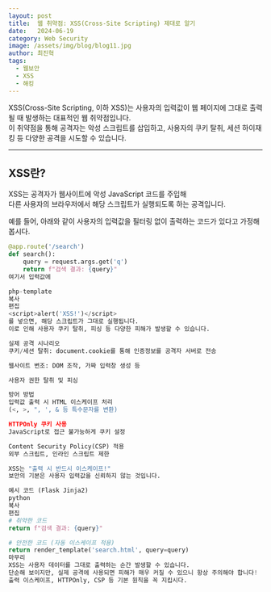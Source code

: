 ```yaml
---
layout: post
title:  웹 취약점: XSS(Cross-Site Scripting) 제대로 알기
date:   2024-06-19
category: Web Security
image: /assets/img/blog/blog11.jpg
author: 최진혁
tags:
  - 웹보안
  - XSS
  - 해킹
---
```


XSS(Cross-Site Scripting, 이하 XSS)는 사용자의 입력값이 웹 페이지에 그대로 출력될 때 발생하는 대표적인 웹 취약점입니다.  
이 취약점을 통해 공격자는 악성 스크립트를 삽입하고, 사용자의 쿠키 탈취, 세션 하이재킹 등 다양한 공격을 시도할 수 있습니다.

---

## XSS란?

XSS는 공격자가 웹사이트에 악성 JavaScript 코드를 주입해  
다른 사용자의 브라우저에서 해당 스크립트가 실행되도록 하는 공격입니다.

예를 들어, 아래와 같이 사용자의 입력값을 필터링 없이 출력하는 코드가 있다고 가정해봅시다.

```python
@app.route('/search')
def search():
    query = request.args.get('q')
    return f"검색 결과: {query}"
여기서 입력값에

php-template
복사
편집
<script>alert('XSS!')</script>
를 넣으면, 해당 스크립트가 그대로 실행됩니다.
이로 인해 사용자 쿠키 탈취, 피싱 등 다양한 피해가 발생할 수 있습니다.

실제 공격 시나리오
쿠키/세션 탈취: document.cookie를 통해 인증정보를 공격자 서버로 전송

웹사이트 변조: DOM 조작, 가짜 입력창 생성 등

사용자 권한 탈취 및 피싱

방어 방법
입력값 출력 시 HTML 이스케이프 처리
(<, >, ", ', & 등 특수문자를 변환)

HTTPOnly 쿠키 사용
JavaScript로 접근 불가능하게 쿠키 설정

Content Security Policy(CSP) 적용
외부 스크립트, 인라인 스크립트 제한

XSS는 "출력 시 반드시 이스케이프!"
보안의 기본은 사용자 입력값을 신뢰하지 않는 것입니다.

예시 코드 (Flask Jinja2)
python
복사
편집
# 취약한 코드
return f"검색 결과: {query}"

# 안전한 코드 (자동 이스케이프 적용)
return render_template('search.html', query=query)
마무리
XSS는 사용자 데이터를 그대로 출력하는 순간 발생할 수 있습니다.
단순해 보이지만, 실제 공격에 사용되면 피해가 매우 커질 수 있으니 항상 주의해야 합니다!
출력 이스케이프, HTTPOnly, CSP 등 기본 원칙을 꼭 지킵시다.